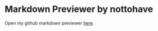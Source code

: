 # Markdown Previewer by nottohave

Open my github markdown previewer [here](https://nottohave.github.io/Markdown-Previewer-by-nottohave/).
